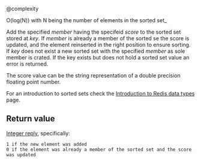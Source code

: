 @complexity

O(log(N)) with N being the number of elements in the sorted
set_

Add the specified _member_ having the specifeid _score_ to the sorted
set stored at _key_. If _member_ is already a member of the sorted se
the score is updated, and the element reinserted in the right position to
ensure sorting. If _key_ does not exist a new sorted set with the specified
_member_ as sole member is crated. If the key exists but does not hold a
sorted set value an error is returned.

The score value can be the string representation of a double precision floating
point number.

For an introduction to sorted sets check the [Introduction to Redis data types][1] page.

## Return value

[Integer reply][2], specifically:

	1 if the new element was added
	0 if the element was already a member of the sorted set and the score was updated



[1]: /p/redis/wiki/IntroductionToRedisDataTypes
[2]: /p/redis/wiki/ReplyTypes
